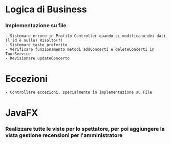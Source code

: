 # Logica di Business
### Implementazione su file
	- Sistemare errore in Profilo Controller quando si modificano dei dati (l'id è nullo) Risolto(?)
	- Sistemare tasto preferito
	- Verificare funzionamento metodi addConcerti e deleteConcerti in TourService
	- Revisionare updateConcerto
	
# Eccezioni
	- Controllare eccezioni, specialmente in implementazione su File
		
# JavaFX
### Realizzare tutte le viste per lo spettatore, per poi aggiungere la vista gestione recensioni per l'amministratore